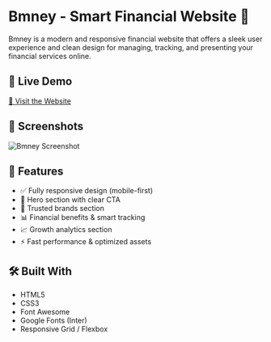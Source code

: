 # Bmney - Smart Financial Website 💸

Bmney is a modern and responsive financial website that offers a sleek user experience and clean design for managing, tracking, and presenting your financial services online.

## 🚀 Live Demo

[🔗 Visit the Website](https://bmney-website-smh9.vercel.app/)

## 📸 Screenshots

![Bmney Screenshot](images/screencapture-127-0-0-1-5500-index-html-2025-07-08-02_08_00.png)

## 📌 Features

- ✅ Fully responsive design (mobile-first)
- 💼 Hero section with clear CTA
- 🏦 Trusted brands section
- 📊 Financial benefits & smart tracking
- 📈 Growth analytics section
- ⚡ Fast performance & optimized assets

## 🛠️ Built With

- HTML5
- CSS3
- Font Awesome
- Google Fonts (Inter)
- Responsive Grid / Flexbox
